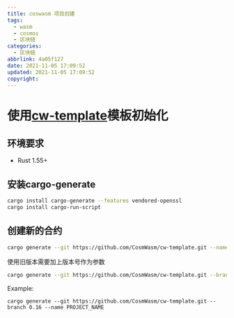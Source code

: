 ```yaml
---
title: coswasm 项目创建
tags:
  - wasm
  - cosmos
  - 区块链
categories:
  - 区块链
abbrlink: 4a05f127
date: 2021-11-05 17:09:52
updated: 2021-11-05 17:09:52
copyright:
---
```

# 使用[cw-template](https://github.com/CosmWasm/cw-template)模板初始化

## 环境要求
- Rust 1.55+

## 安装cargo-generate
```bash
cargo install cargo-generate --features vendored-openssl
cargo install cargo-run-script
```
## 创建新的合约
```bash
cargo generate --git https://github.com/CosmWasm/cw-template.git --name PROJECT_NAME
```
使用旧版本需要加上版本号作为参数
```bash
cargo generate --git https://github.com/CosmWasm/cw-template.git --branch <version> --name PROJECT_NAME
```
Example:
```
cargo generate --git https://github.com/CosmWasm/cw-template.git --branch 0.16 --name PROJECT_NAME
```